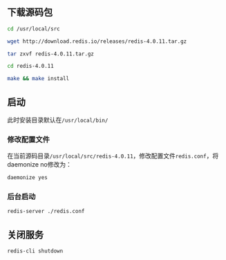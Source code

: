 ## 下载源码包
```bash
cd /usr/local/src

wget http://download.redis.io/releases/redis-4.0.11.tar.gz

tar zxvf redis-4.0.11.tar.gz

cd redis-4.0.11

make && make install
```

## 启动
此时安装目录默认在`/usr/local/bin/`  

### 修改配置文件
在当前源码目录`/usr/local/src/redis-4.0.11`，修改配置文件`redis.conf`，将daemonize no修改为：  
```bash
daemonize yes
``` 

### 后台启动
```bash
redis-server ./redis.conf
```

## 关闭服务
```bash
redis-cli shutdown
```
